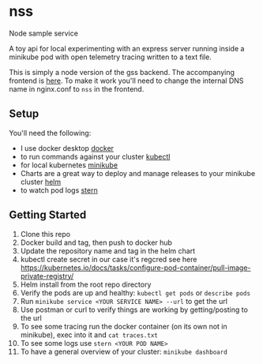 # nss
Node sample service 

A toy api for local experimenting with an express server running inside a minikube pod with open telemetry tracing written to a text file.

This is simply a node version of the gss backend. The accompanying frontend is [here](https://github.com/eugenekatsov/gss-fe). To make it work you'll need to change the internal DNS name in nginx.conf to `nss` in the frontend.

## Setup

You'll need the following:
* I use docker desktop [docker](https://www.docker.com/products/docker-desktop/)
* to run commands against your cluster [kubectl](https://kubernetes.io/docs/tasks/tools/)
* for local kubernetes [minikube](https://minikube.sigs.k8s.io/docs/)
* Charts are a great way to deploy and manage releases to your minikube cluster [helm](https://helm.sh)
* to watch pod logs [stern](https://github.com/stern/stern)


## Getting Started

1. Clone this repo
2. Docker build and tag, then push to docker hub
4. Update the repository name and tag in the helm chart
5. kubectl create secret in our case it's regcred see here https://kubernetes.io/docs/tasks/configure-pod-container/pull-image-private-registry/
6. Helm install from the root repo directory
7. Verify the pods are up and healthy: `kubectl get pods` or `describe pods`
8. Run `minikube service <YOUR SERVICE NAME> --url` to get the url
9. Use postman or curl to verify things are working by getting/posting to the url
10. To see some tracing run the docker container (on its own not in minikube), exec into it and `cat traces.txt`
11. To see some logs use `stern <YOUR POD NAME>`
12. To have a general overview of your cluster: `minikube dashboard`
